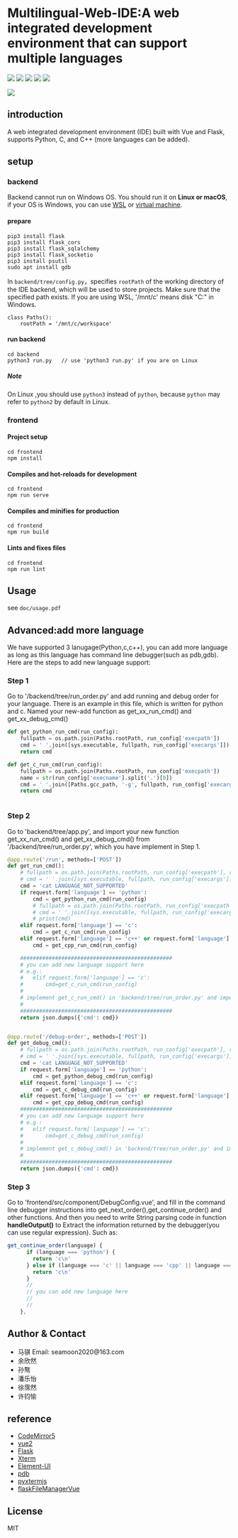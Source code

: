 # Multilingual-Web-IDE:A web integrated development environment that can support multiple languages

<img src="https://img.shields.io/badge/Vue-^2.6.14-blue.svg"> <img src="https://img.shields.io/badge/Flask-2.2.2-blue"> <img src="https://img.shields.io/badge/CodeMirror-5.65-blue"> <img src="https://img.shields.io/badge/xterm-^4.19.0-blue"> <img src="https://img.shields.io/badge/element_ui-^2.15.9-blue">


<img src="https://img.shields.io/badge/license-MIT-green">

## introduction
A web integrated development environment (IDE) built with Vue and Flask, supports Python, C, and C++ (more languages can be added).

## setup
### backend
Backend cannot run on Windows OS. You should run it on **Linux or macOS**, if your OS is Windows, you can use [WSL](https://docs.microsoft.com/en-us/windows/wsl/about) or [virtual machine](https://www.vmware.com/).

#### prepare

```
pip3 install flask
pip3 install flask_cors
pip3 install flask_sqlalchemy
pip3 install flask_socketio
pip3 install psutil
sudo apt install gdb
```

In `backend/tree/config.py`，specifies `rootPath` of the working directory of the IDE backend, which will be used to store projects. Make sure that the specified path exists.
If you are using WSL, '/mnt/c' means disk "C:" in Windows.
```
class Paths():
    rootPath = '/mnt/c/workspace'
```

#### run backend

```
cd backend
python3 run.py   // use 'python3 run.py' if you are on Linux
```

##### Note

On Linux ,you should use `python3` instead of `python`, because `python` may refer to `python2` by default in Linux.

### frontend
#### Project setup
```
cd frontend
npm install
```

#### Compiles and hot-reloads for development
```
cd frontend
npm run serve
```

#### Compiles and minifies for production
```
cd frontend
npm run build
```

#### Lints and fixes files
```
cd frontend
npm run lint
```

## Usage

see `doc/usage.pdf`

## Advanced:add more language

We have supported 3 lanugage(Python,c,c++), you can add more language as long as this language has command line debugger(such as pdb,gdb). Here are the steps to add new language support:

### Step 1

Go to '/backend/tree/run_order.py' and add running and debug order for your language. There is an example in this file, which is written for python and c. Named your new-add function as get_xx_run_cmd() and get_xx_debug_cmd()
```python
def get_python_run_cmd(run_config):
    fullpath = os.path.join(Paths.rootPath, run_config['execpath'])
    cmd = ' '.join([sys.executable, fullpath, run_config['execargs']]) + '\n'
    return cmd

def get_c_run_cmd(run_config):
    fullpath = os.path.join(Paths.rootPath, run_config['execpath'])
    name = str(run_config['execname'].split('.')[0])
    cmd = ' '.join([Paths.gcc_path, '-g', fullpath, run_config['execargs'], '-o', name]) + '\n' + './{}'.format(name) + '\n'
    return cmd
    
```
### Step 2

Go to 'backend/tree/app.py', and import your new function get_xx_run_cmd() and get_xx_debug_cmd() from '/backend/tree/run_order.py', which you have implement in Step 1.

```python
@app.route('/run', methods=['POST'])
def get_run_cmd():
    # fullpath = os.path.join(Paths.rootPath, run_config['execpath'], run_config['execname'])
    # cmd = ' '.join([sys.executable, fullpath, run_config['execargs']])
    cmd = 'cat LANGUAGE_NOT_SUPPORTED'
    if request.form['language'] == 'python':
        cmd = get_python_run_cmd(run_config)
        # fullpath = os.path.join(Paths.rootPath, run_config['execpath'])
        # cmd = ' '.join([sys.executable, fullpath, run_config['execargs']])+'\n'
        # print(cmd)
    elif request.form['language'] == 'c':
        cmd = get_c_run_cmd(run_config)
    elif request.form['language'] == 'c++' or request.form['language'] == 'cpp':
        cmd = get_cpp_run_cmd(run_config)

    ################################################
    # you can add new language support here
    # e.g.:
    #   elif request.form['language'] == 'c':
    #       cmd=get_c_run_cmd(run_config)
    #
    # implement get_c_run_cmd() in 'backend/tree/run_order.py' and import it into this file.
    #
    ################################################
    return json.dumps({'cmd': cmd})


@app.route('/debug-order', methods=['POST'])
def get_debug_cmd():
    # fullpath = os.path.join(Paths.rootPath, run_config['execpath'], run_config['execname'])
    # cmd = ' '.join([sys.executable, fullpath, run_config['execargs']])
    cmd = 'cat LANGUAGE_NOT_SUPPORTED'
    if request.form['language'] == 'python':
        cmd = get_python_debug_cmd(run_config)
    elif request.form['language'] == 'c':
        cmd = get_c_debug_cmd(run_config)
    elif request.form['language'] == 'c++' or request.form['language'] == 'cpp':
        cmd = get_cpp_debug_cmd(run_config)
    ################################################
    # you can add new language support here
    # e.g.:
    #   elif request.form['language'] == 'c':
    #       cmd=get_c_debug_cmd(run_config)
    #
    # implement get_c_debug_cmd() in 'backend/tree/run_order.py' and import it into this file.
    #
    ################################################
    return json.dumps({'cmd': cmd})

```

### Step 3

Go to 'frontend/src/component/DebugConfig.vue', and fill in the command line debugger instructions into get_next_order(),get_continue_order() and other functions. And then you need to write String parsing code in function **handleOutput()** to Extract the information returned by the debugger(you can use regular expression).
Such as:

```javascript
get_continue_order(language) {
      if (language === 'python') {
        return 'c\n'
      } else if (language === 'c' || language === 'cpp' || language === 'c++') {
        return 'c\n'
      }
      // 
      // you can add new language here
      //
      //
    },
```

## Author & Contact

+ 马骐 Email: <span>seam</span><span>oon2020@</span>163.com
+ 余欣然
+ 孙骜
+ 潘乐怡
+ 徐霈然
+ 许钧愉


## reference
+ [CodeMirror5](https://codemirror.net/5/)
+ [vue2](https://v2.vuejs.org/)
+ [Flask](https://pypi.org/project/Flask/)
+ [Xterm](https://xtermjs.org/)
+ [Element-UI](https://www.npmjs.com/package/element-ui)
+ [pdb](https://docs.python.org/3/library/pdb.html)
+ [pyxtermjs](https://github.com/cs01/pyxtermjs)
+ [flaskFileManagerVue](https://github.com/flaskFileManagerVue)


## License
MIT